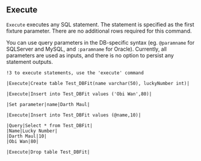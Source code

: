 ## Execute

 `Execute` executes any SQL statement. The statement is specified as the first fixture parameter. There are no additional rows required for this command.

 You can use query parameters in the DB-specific syntax (eg. `@paramname` for SQLServer and MySQL, and `:paramname` for Oracle). Currently, all parameters are used as inputs, and there is no option to persist any statement outputs.

    !3 to execute statements, use the 'execute' command

    |Execute|Create table Test_DBFit(name varchar(50), luckyNumber int)|

    |Execute|Insert into Test_DBFit values ('Obi Wan',80)|
     
    |Set parameter|name|Darth Maul|

    |Execute|Insert into Test_DBFit values (@name,10)|

    |Query|Select * from Test_DBFit|
    |Name|Lucky Number|
    |Darth Maul|10|
    |Obi Wan|80|

    |Execute|Drop table Test_DBFit|

